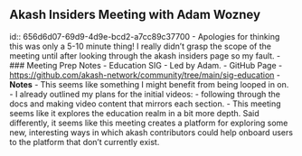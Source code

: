 ## Akash Insiders Meeting with Adam Wozney
id:: 656d6d07-69d9-4d9e-bcd2-a7cc89c37700
	- Apologies for thinking this was only a 5-10 minute thing! I really didn’t grasp the scope of the meeting until after looking through the akash insiders page so my fault.
	- ### Meeting Prep Notes
		- Education SIG
			- Led by Adam.
			- GitHub Page - https://github.com/akash-network/community/tree/main/sig-education
		- **Notes**
			- This seems like something I might benefit from being looped in on.
			- I already outlined my plans for the initial videos:
				- following through the docs and making video content that mirrors each section.
			- This meeting seems like it explores the education realm in a bit more depth. Said differently, it seems like this meeting creates a platform for exploring some new, interesting ways in which akash contributors could help onboard users to the platform that don’t currently exist.